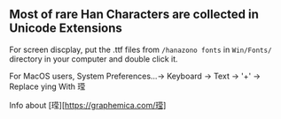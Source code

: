 ## Most of rare Han Characters are collected in Unicode Extensions

For screen discplay, put the .ttf files from `/hanazono fonts` in `Win/Fonts/` directory in your computer and double click it.

For MacOS users, System Preferences...-> Keyboard -> Text -> '+' -> Replace ying With 𬎆

Info about [𬎆][https://graphemica.com/𬎆]
